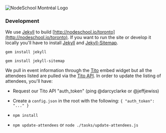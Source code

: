 ![NodeSchool Montréal Logo](http://nodeschool.io/toronto/i/nodeschool-toronto-logo.svg)

### Development

We use [Jekyll](https://jekyllrb.com/) to build [http://nodeschool.io/toronto](http://nodeschool.io/toronto). If you want to run the site or develop it locally you'll have to install [Jekyll](https://github.com/jekyll/jekyll) and [Jekyll-Sitemap](https://github.com/jekyll/jekyll-sitemap).

`gem install jekyll`

`gem install jekyll-sitemap`

We pull in event information through the [Tito](http://tito.io) embed widget but all the attendees listed are pulled via the [Tito API](http://api.tito.io). In order to update the listing of attendees, you'll have:

- Request our Tito API "auth_token" (ping @darcyclarke or @jeffjewiss)

- Create a `config.json` in the root with the following: `{ "auth_token": "..." }`

- `npm install`

- `npm update-attendees` or `node ./tasks/update-attendees.js`
